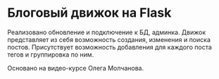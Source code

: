 # Блоговый движок на Flask

Реализовано обновление и подключение к БД, админка.
Движок представляет из себя возможность создания, изменения и поиска постов. Присутствует возможность добавления для каждого поста тегов и группировка по ним.

Основано на видео-курсе Олега Молчанова.
